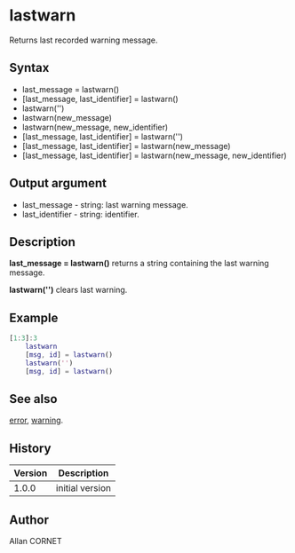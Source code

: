 

# lastwarn

Returns last recorded warning message.

## Syntax

- last_message = lastwarn()
- [last_message, last_identifier] = lastwarn()
- lastwarn('')
- lastwarn(new_message)
- lastwarn(new_message, new_identifier)
- [last_message, last_identifier] = lastwarn('')
- [last_message, last_identifier] = lastwarn(new_message)
- [last_message, last_identifier] = lastwarn(new_message, new_identifier)

## Output argument

 - last_message - string: last warning message.
 - last_identifier - string: identifier.

## Description


  <p><b>last_message = lastwarn()</b> returns a string containing the last warning message.</p>
  <p><b>lastwarn('')</b> clears last warning.</p>


## Example

```matlab
[1:3]:3
    lastwarn
    [msg, id] = lastwarn()
    lastwarn('')
    [msg, id] = lastwarn()
```

## See also

[error](error.md), [warning](warning.md).
## History

|Version|Description|
|------|------|
|1.0.0|initial version|


## Author

Allan CORNET



